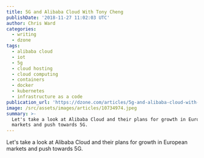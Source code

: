 ```yaml
---
title: 5G and Alibaba Cloud With Tony Cheng
publishDate: '2018-11-27 11:02:03 UTC'
author: Chris Ward
categories:
  - writing
  - dzone
tags:
  - alibaba cloud
  - iot
  - 5g
  - cloud hosting
  - cloud computing
  - containers
  - docker
  - kubernetes
  - infrastructure as a code
publication_url: 'https://dzone.com/articles/5g-and-alibaba-cloud-with-tony-cheng'
image: /src/assets/images/articles/10734974.jpeg
summary: >-
  Let's take a look at Alibaba Cloud and their plans for growth in European
  markets and push towards 5G.
---
```


Let's take a look at Alibaba Cloud and their plans for growth in European markets and push towards 5G.
